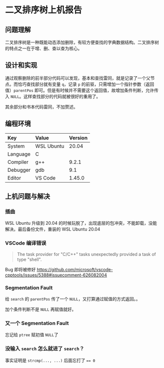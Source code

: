 # 二叉排序树上机报告

## 问题理解

二叉排序树是一种既能动态添加删除，有较方便查找的字典数据结构。二叉排序树的特点之一在于增、删、查以查为核心。

## 设计和实现

通过观察删除的前半部分代码可以发现，基本和查找雷同，就是记录了一个父节点。而恰巧查找部分就有变量 `q`，记录 `p` 的前驱，只需增加一个指针参数（返回值）`parentPos` 即可。但是有时候并不需要这个返回值，故增加条件判断，允许传入 `NULL`。这样查找部分的代码就被很好的重用了。

其余部分和书本代码雷同，不加赘述。

## 编程环境

|Key      |Value       |Version|
|:--------|:-----------|:------|
|System   |WSL Ubuntu  | 20.04 |
|Language |C           |       |
|Compiler |g++         | 9.2.1 |
|Debugger |gdb         | 9.1   |
|Editor   |VS Code     | 1.45.0|

## 上机问题与解决

### 插曲

WSL Ubuntu 升级到 20.04 的时候玩脱了，出现底层的包冲突，不能卸载，没能解决。最后备份文件，重装的 WSL Ubuntu 20.04

### VSCode 编译错误

> The task provider for "C/C++" tasks unexpectedly provided a task of type "shell".

Bug 即将被修好 <https://github.com/microsoft/vscode-cpptools/issues/5388#issuecomment-626082004>

### Segmentation Fault

给 `search` 的 `parentPos` 传了一个 `NULL`，又打算通过赋值的方式返回。。

加个条件判断不是 `NULL` 再赋值就好。

### 又一个 Segmentation Fault

忘记给 `ptree` 赋初值 `NULL`了

### 没输入 `search` 怎么就进了 `search`？

事实证明是 `strcmp(..., ...)` 后面忘打了 `== 0`
